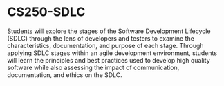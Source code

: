 # CS250-SDLC

Students will explore the stages of the Software Development Lifecycle (SDLC) through the lens of developers and testers to examine the characteristics, documentation, and purpose of each stage. Through applying SDLC stages within an agile development environment, students will learn the principles and best practices used to develop high quality software while also assessing the impact of communication, documentation, and ethics on the SDLC.
